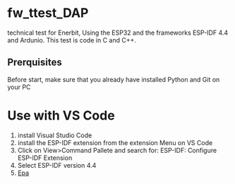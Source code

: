 # fw_ttest_DAP
technical test for Enerbit, Using the ESP32 and the frameworks ESP-IDF 4.4 and Ardunio. This test is code in C and C++.
## Prerquisites
Before start, make sure that you already have installed Python and Git on your PC

# Use with VS Code

1. install Visual Studio Code
2. install the ESP-IDF extension from the extension Menu on VS Code
3. Click on View>Command Pallete and search for: ESP-IDF: Configure ESP-IDF Extension
4. Select ESP-IDF version 4.4
5. [Epa](URL "https://docs.espressif.com/projects/esp-idf/en/latest/esp32/get-started/index.html#build-your-first-project")